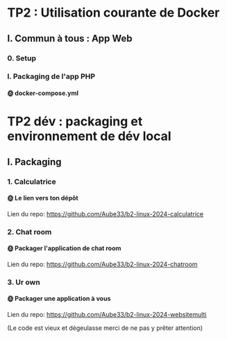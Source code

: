 # TP2 : Utilisation courante de Docker
## I. Commun à tous : App Web
### 0. Setup
### I. Packaging de l'app PHP
#### 🌞 docker-compose.yml

# TP2 dév : packaging et environnement de dév local
## I. Packaging
### 1. Calculatrice
#### 🌞 Le lien vers ton dépôt
Lien du repo: https://github.com/Aube33/b2-linux-2024-calculatrice

### 2. Chat room
#### 🌞 Packager l'application de chat room
Lien du repo: https://github.com/Aube33/b2-linux-2024-chatroom

### 3. Ur own
#### 🌞 Packager une application à vous
Lien du repo: https://github.com/Aube33/b2-linux-2024-websitemulti

(Le code est vieux et dégeulasse merci de ne pas y prêter attention)